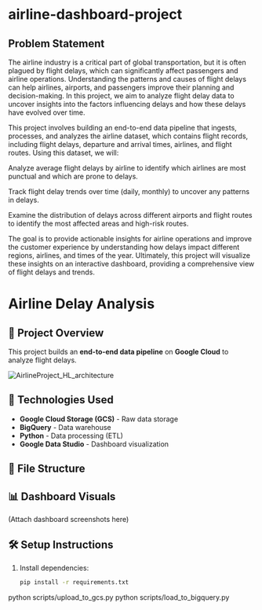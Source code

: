 # airline-dashboard-project

## Problem Statement
The airline industry is a critical part of global transportation, but it is often plagued by flight delays, which can significantly affect passengers and airline operations. Understanding the patterns and causes of flight delays can help airlines, airports, and passengers improve their planning and decision-making. In this project, we aim to analyze flight delay data to uncover insights into the factors influencing delays and how these delays have evolved over time.

This project involves building an end-to-end data pipeline that ingests, processes, and analyzes the airline dataset, which contains flight records, including flight delays, departure and arrival times, airlines, and flight routes. Using this dataset, we will:

Analyze average flight delays by airline to identify which airlines are most punctual and which are prone to delays.

Track flight delay trends over time (daily, monthly) to uncover any patterns in delays.

Examine the distribution of delays across different airports and flight routes to identify the most affected areas and high-risk routes.

The goal is to provide actionable insights for airline operations and improve the customer experience by understanding how delays impact different regions, airlines, and times of the year. Ultimately, this project will visualize these insights on an interactive dashboard, providing a comprehensive view of flight delays and trends.

# Airline Delay Analysis

## 🚀 Project Overview
This project builds an **end-to-end data pipeline** on **Google Cloud** to analyze flight delays.

![AirlineProject_HL_architecture](https://github.com/user-attachments/assets/c08b3fcc-9694-41bf-a698-1575002fca26)

## 🔧 Technologies Used
- **Google Cloud Storage (GCS)** - Raw data storage
- **BigQuery** - Data warehouse
- **Python** - Data processing (ETL)
- **Google Data Studio** - Dashboard visualization

## 📂 File Structure


## 📊 Dashboard Visuals
(Attach dashboard screenshots here)

## 🛠️ Setup Instructions
1. Install dependencies:  
   ```bash
   pip install -r requirements.txt

python scripts/upload_to_gcs.py
python scripts/load_to_bigquery.py




